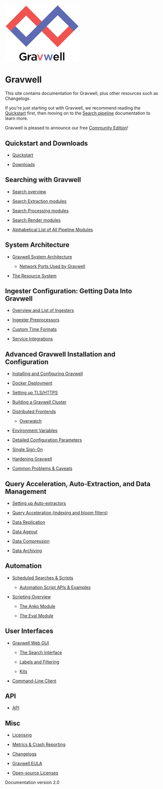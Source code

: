 # 

![](logo-name.png)

# Gravwell

This site contains documentation for Gravwell, plus other resources such as Changelogs.

If you're just starting out with Gravwell, we recommend reading the [Quickstart](quickstart/quickstart.md) first, then moving on to the [Search pipeline](search/search.md) documentation to learn more.

Gravwell is pleased to announce our free [Community Edition](https://www.gravwell.io/download)!

## Quickstart and Downloads

  * [Quickstart](quickstart/quickstart.md)

  * [Downloads](quickstart/downloads.md)

## Searching with Gravwell

  * [Search overview](search/search.md)

  * [Search Extraction modules](search/extractionmodules.md)

  * [Search Processing modules](search/processingmodules.md)

  * [Search Render modules](search/rendermodules.md)

  * [Alphabetical List of All Pipeline Modules](search/complete-module-list.md)

## System Architecture

  * [Gravwell System Architecture](architecture/architecture.md)

    * [Network Ports Used by Gravwell](configuration/networking.md)


  * [The Resource System](resources/resources.md)

## Ingester Configuration: Getting Data Into Gravwell

  * [Overview and List of Ingesters](ingesters/ingesters.md)

  * [Ingester Preprocessors](ingesters/preprocessors/preprocessors.md)

  * [Custom Time Formats](ingesters/customtime/customtime.md)

  * [Service Integrations](ingesters/integrations.md)

## Advanced Gravwell Installation and Configuration

  * [Installing and Configuring Gravwell](configuration/configuration.md)

  * [Docker Deployment](configuration/docker.md)

  * [Setting up TLS/HTTPS](configuration/certificates.md)

  * [Building a Gravwell Cluster](distributed/cluster.md)

  * [Distributed Frontends](distributed/frontend.md)

    * [Overwatch](distributed/overwatch.md)


  * [Environment Variables](configuration/environment-variables.md)

  * [Detailed Configuration Parameters](configuration/parameters.md)

  * [Single Sign-On](configuration/sso.md)

  * [Hardening Gravwell](configuration/hardening.md)

  * [Common Problems & Caveats](configuration/caveats.md)

## Query Acceleration, Auto-Extraction, and Data Management
  
  * [Setting up Auto-extractors](configuration/autoextractors.md)
  
  * [Query Acceleration (indexing and bloom filters)](configuration/accelerators.md)

  * [Data Replication](configuration/replication.md)

  * [Data Ageout](configuration/ageout.md)

  * [Data Compression](configuration/compression.md)

  * [Data Archiving](configuration/archive.md)

## Automation

  * [Scheduled Searches & Scripts](scripting/scheduledsearch.md)

    * [Automation Script APIs & Examples](scripting/scriptingsearch.md)


  * [Scripting Overview](scripting/scripting.md)

	* [The Anko Module](scripting/anko.md)

	* [The Eval Module](scripting/eval.md)

## User Interfaces

  * [Gravwell Web GUI](gui/gui.md)

    * [The Search Interface](gui/queries/queries.md)

    * [Labels and Filtering](gui/labels/labels.md)

    * [Kits](kits/kits.md)

  * [Command-Line Client](cli/cli.md)

## API

  * [API](api/api.md)

## Misc

  * [Licensing](license/license.md)

  * [Metrics & Crash Reporting](metrics.md)

  * [Changelogs](changelog/list.md)

  * [Gravwell EULA](eula.md)

  * [Open-source Licenses](open_source.md)

Documentation version 2.0
